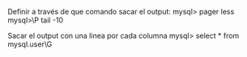 Definir a través de que comando sacar el output:
mysql> pager less
mysql>\P tail -10

Sacar el output con una linea por cada columna
mysql> select * from mysql.user\G
